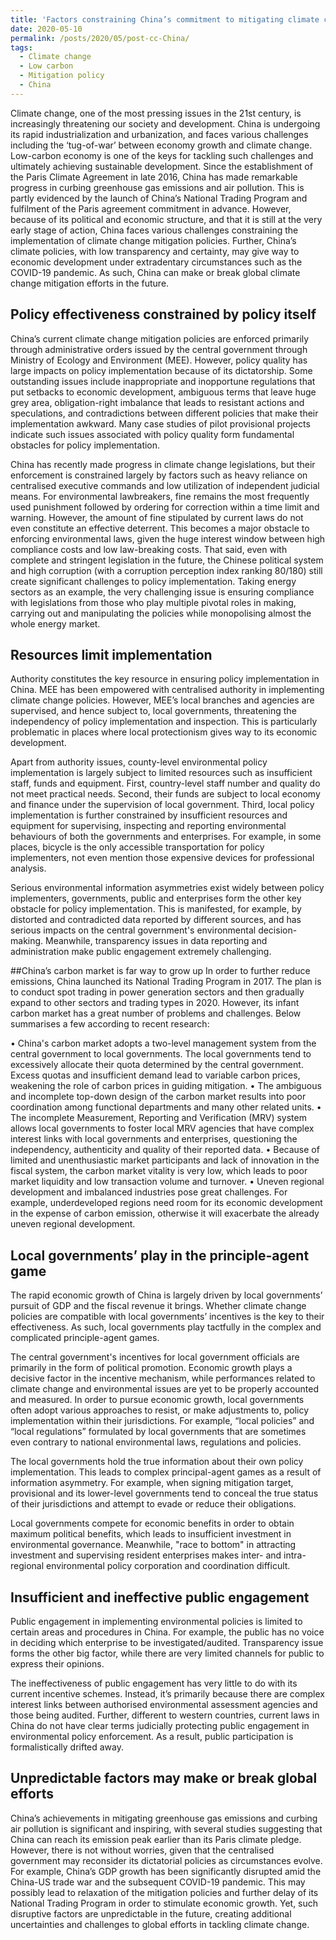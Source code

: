 ```yaml
---
title: 'Factors constraining China’s commitment to mitigating climate change'
date: 2020-05-10
permalink: /posts/2020/05/post-cc-China/
tags:
  - Climate change
  - Low carbon
  - Mitigation policy
  - China
---
```


Climate change, one of the most pressing issues in the 21st century, is increasingly threatening our society and development. China is undergoing its rapid industrialization and urbanization, and faces various challenges including the ‘tug-of-war’ between economy growth and climate change. Low-carbon economy is one of the keys for tackling such challenges and ultimately achieving sustainable development. Since the establishment of the Paris Climate Agreement in late 2016, China has made remarkable progress in curbing greenhouse gas emissions and air pollution. This is partly evidenced by the launch of China’s National Trading Program and fulfilment of the Paris agreement commitment in advance. However, because of its political and economic structure, and that it is still at the very early stage of action, China faces various challenges constraining the implementation of climate change mitigation policies. Further, China’s climate policies, with low transparency and certainty, may give way to economic development under extradentary circumstances such as the COVID-19 pandemic. As such, China can make or break global climate change mitigation efforts in the future.

## Policy effectiveness constrained by policy itself

China’s current climate change mitigation policies are enforced primarily through administrative orders issued by the central government through Ministry of Ecology and Environment (MEE). However, policy quality has large impacts on policy implementation because of its dictatorship. Some outstanding issues include inappropriate and inopportune regulations that put setbacks to economic development, ambiguous terms that leave huge grey area, obligation-right imbalance that leads to resistant actions and speculations, and contradictions between different policies that make their implementation awkward. Many case studies of pilot provisional projects indicate such issues associated with policy quality form fundamental obstacles for policy implementation.

China has recently made progress in climate change legislations, but their enforcement is constrained largely by factors such as heavy reliance on centralised executive commands and low utilization of independent judicial means. For environmental lawbreakers, fine remains the most frequently used punishment followed by ordering for correction within a time limit and warning. However, the amount of fine stipulated by current laws do not even constitute an effective deterrent. This becomes a major obstacle to enforcing environmental laws, given the huge interest window between high compliance costs and low law-breaking costs. That said, even with complete and stringent legislation in the future, the Chinese political system and high corruption (with a corruption perception index ranking 80/180) still create significant challenges to policy implementation. Taking energy sectors as an example, the very challenging issue is ensuring compliance with legislations from those who play multiple pivotal roles in making, carrying out and manipulating the policies while monopolising almost the whole energy market.


## Resources limit implementation
Authority constitutes the key resource in ensuring policy implementation in China. MEE has been empowered with centralised authority in implementing climate change policies. However, MEE’s local branches and agencies are supervised, and hence subject to, local governments, threatening the independency of policy implementation and inspection. This is particularly problematic in places where local protectionism gives way to its economic development.

Apart from authority issues, county-level environmental policy implementation is largely subject to limited resources such as insufficient staff, funds and equipment. First, country-level staff number and quality do not meet practical needs. Second, their funds are subject to local economy and finance under the supervision of local government. Third, local policy implementation is further constrained by insufficient resources and equipment for supervising, inspecting and reporting environmental behaviours of both the governments and enterprises. For example, in some places, bicycle is the only accessible transportation for policy implementers, not even mention those expensive devices for professional analysis.

Serious environmental information asymmetries exist widely between policy implementers, governments, public and enterprises form the other key obstacle for policy implementation. This is manifested, for example, by distorted and contradicted data reported by different sources, and has serious impacts on the central government's environmental decision-making. Meanwhile, transparency issues in data reporting and administration make public engagement extremely challenging. 

##China’s carbon market is far way to grow up
In order to further reduce emissions, China launched its National Trading Program in 2017. The plan is to conduct spot trading in power generation sectors and then gradually expand to other sectors and trading types in 2020. However, its infant carbon market has a great number of problems and challenges. Below summarises a few according to recent research:

•	China's carbon market adopts a two-level management system from the central government to local governments. The local governments tend to excessively allocate their quota determined by the central government. Excess quotas and insufficient demand lead to variable carbon prices, weakening the role of carbon prices in guiding mitigation.
•	The ambiguous and incomplete top-down design of the carbon market results into poor coordination among functional departments and many other related units.
•	The incomplete Measurement, Reporting and Verification (MRV) system allows local governments to foster local MRV agencies that have complex interest links with local governments and enterprises, questioning the independency, authenticity and quality of their reported data. 
•	Because of limited and unenthusiastic market participants and lack of innovation in the fiscal system, the carbon market vitality is very low, which leads to poor market liquidity and low transaction volume and turnover. 
•	Uneven regional development and imbalanced industries pose great challenges. For example, underdeveloped regions need room for its economic development in the expense of carbon emission, otherwise it will exacerbate the already uneven regional development.

## Local governments’ play in the principle-agent game
The rapid economic growth of China is largely driven by local governments’ pursuit of GDP and the fiscal revenue it brings. Whether climate change policies are compatible with local governments’ incentives is the key to their effectiveness. As such, local governments play tactfully in the complex and complicated principle-agent games.

The central government's incentives for local government officials are primarily in the form of political promotion. Economic growth plays a decisive factor in the incentive mechanism, while performances related to climate change and environmental issues are yet to be properly accounted and measured. In order to pursue economic growth, local governments often adopt various approaches to resist, or make adjustments to, policy implementation within their jurisdictions. For example, “local policies” and “local regulations” formulated by local governments that are sometimes even contrary to national environmental laws, regulations and policies.

The local governments hold the true information about their own policy implementation. This leads to complex principal-agent games as a result of information asymmetry. For example, when signing mitigation target, provisional and its lower-level governments tend to conceal the true status of their jurisdictions and attempt to evade or reduce their obligations.

Local governments compete for economic benefits in order to obtain maximum political benefits, which leads to insufficient investment in environmental governance. Meanwhile, "race to bottom" in attracting investment and supervising resident enterprises makes inter- and intra-regional environmental policy corporation and coordination difficult.

## Insufficient and ineffective public engagement
Public engagement in implementing environmental policies is limited to certain areas and procedures in China. For example, the public has no voice in deciding which enterprise to be investigated/audited. Transparency issue forms the other big factor, while there are very limited channels for public to express their opinions.

The ineffectiveness of public engagement has very little to do with its current incentive schemes. Instead, it’s primarily because there are complex interest links between authorised environmental assessment agencies and those being audited. Further, different to western countries, current laws in China do not have clear terms judicially protecting public engagement in environmental policy enforcement. As a result, public participation is formalistically drifted away.

## Unpredictable factors may make or break global efforts
China’s achievements in mitigating greenhouse gas emissions and curbing air pollution is significant and inspiring, with several studies suggesting that China can reach its emission peak earlier than its Paris climate pledge. However, there is not without worries, given that the centralised government may reconsider its dictatorial policies as circumstances evolve. For example, China’s GDP growth has been significantly disrupted amid the China-US trade war and the subsequent COVID-19 pandemic. This may possibly lead to relaxation of the mitigation policies and further delay of its National Trading Program in order to stimulate economic growth. Yet, such disruptive factors are unpredictable in the future, creating additional uncertainties and challenges to global efforts in tackling climate change.
